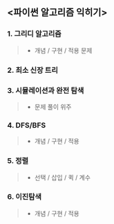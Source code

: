 ## <파이썬 알고리즘 익히기>

### 1. 그리디 알고리즘 
> - 개념 / 구현 / 적용 문제

### 2. 최소 신장 트리

### 3. 시뮬레이션과 완전 탐색
> - 문제 풀이 위주

### 4. DFS/BFS
> - 개념 / 구현 / 적용

### 5. 정렬
> - 선택 / 삽입 / 퀵 / 계수

### 6. 이진탐색
> - 개념 / 구현 / 적용


